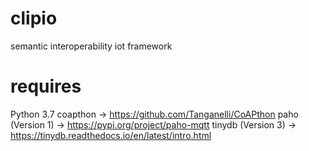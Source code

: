 # clipio
semantic interoperability iot framework

# requires
Python 3.7
coapthon -> https://github.com/Tanganelli/CoAPthon
paho (Version 1) -> https://pypi.org/project/paho-mqtt
tinydb (Version 3) -> https://tinydb.readthedocs.io/en/latest/intro.html